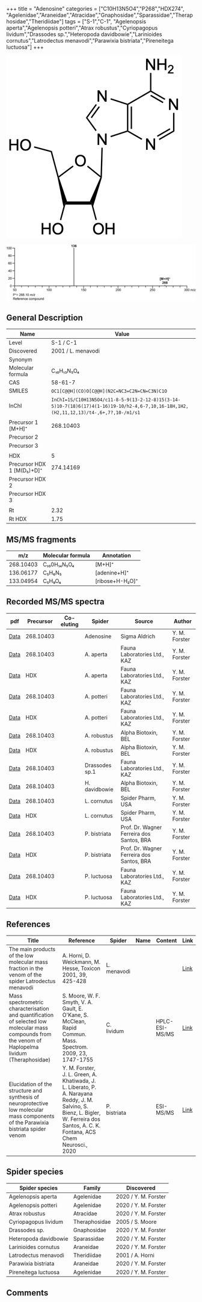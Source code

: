 +++
title = "Adenosine"
categories = ["C10H13N5O4","P268","HDX274",
"Agelenidae","Araneidae","Atracidae","Gnaphosidae","Sparassidae","Theraphosidae","Theridiidae"]
tags = ["S-1","C-1",
"Agelenopsis aperta","Agelenopsis potteri","Atrax robustus","Cyriopagopus lividum","Drassodes sp.","Heteropoda davidbowie","Larinioides cornutus","Latrodectus menavodi","Parawixia bistriata","Pireneitega luctuosa"]
+++

![](/img/Adenosine.png)

![](/img_MSMS/268_Adenosine.png)

## General Description

| Name                      | Value              |
|---------------------------|--------------------|
| Level                     | S-1 / C-1                  |
| Discovered                | 2001 / L. menavodi |
| Synonym                   |                    |
| Molecular formula         | C₁₀H₁₃N₅O₄         |
| CAS                       | 58-61-7            |
| SMILES | `OC1[C@@H](CO)O[C@@H](N2C=NC3=C2N=CN=C3N)C1O`  |
| InChI  | `InChI=1S/C10H13N5O4/c11-8-5-9(13-2-12-8)15(3-14-5)10-7(18)6(17)4(1-16)19-10/h2-4,6-7,10,16-18H,1H2,(H2,11,12,13)/t4-,6+,7?,10-/m1/s1`  |
|                           |                    |
| Precursor 1 [M+H]⁺        | 268.10403          |
| Precursor 2               |                    |
| Precursor 3               |                    |
|                           |                    |
| HDX                       | 5                  |
| Precursor HDX 1 [M(D₅)+D]⁺ | 274.14169          |
| Precursor HDX 2           |                    |
| Precursor HDX 3           |                    |
|                           |                    |
| Rt                        | 2.32               |
| Rt HDX                    | 1.75               |

## MS/MS fragments

| m/z       | Molecular formula | Annotation      |
|-----------|-------------------|-----------------|
| 268.10403 | C₁₀0H₁₄N₅O₄       | [M+H]⁺          |
| 136.06177 | C₅H₆N₅            | [adenine+H]⁺    |
| 133.04954 | C₅H₉O₄            | [ribose+H-H₂O]⁺ |

## Recorded MS/MS spectra

| pdf                                            | Precursor | Co-eluting | Spider    | Source                       | Author        |
|------------------------------------------------|-----------|------------|-----------|------------------------------|---------------|
| [Data](/pdf/268_Adenosine_2-29.pdf)            | 268.10403 |            | Adenosine | Sigma Aldrich                | Y. M. Forster |
| [Data](/pdf/A-aperta/268_Adenosine_Aa.pdf)     | 268.10403 |            | A. aperta | Fauna Laboratories Ltd., KAZ | Y. M. Forster |
| [Data](/pdf/A-aperta/268_Adenosine_Aa_HDX.pdf) | HDX       |            | A. aperta | Fauna Laboratories Ltd., KAZ | Y. M. Forster |
| [Data](/pdf/A-potteri/268_Adenosine_Ap.pdf) | 268.10403 |           | A. potteri | Fauna Laboratories Ltd., KAZ | Y. M. Forster |
| [Data](/pdf/A-potteri/268_Adenosine_Ap_HDX.pdf) | HDX |           | A. potteri | Fauna Laboratories Ltd., KAZ | Y. M. Forster |
| [Data](/pdf/A-robustus/268_Adenosine_Ar.pdf) | 268.10403 |           | A. robustus | Alpha Biotoxin, BEL | Y. M. Forster |
| [Data](/pdf/A-robustus/268_Adenosine_Ar_HDX.pdf) | HDX |           | A. robustus | Alpha Biotoxin, BEL | Y. M. Forster |
| [Data](/pdf/Drassodes-sp1/268_Adenosine_Dr-sp1.pdf) | 268.10403 |           | Drassodes sp.1 | Fauna Laboratories Ltd., KAZ | Y. M. Forster |
| [Data](/pdf/H-davidbowie/268_Adenosine_Hd.pdf) | 268.10403 |           | H. davidbowie | Alpha Biotoxin, BEL | Y. M. Forster |
| [Data](/pdf/L-cornutus/268_Adenosine_Lc.pdf) | 268.10403 |           | L. cornutus | Spider Pharm, USA | Y. M. Forster |
| [Data](/pdf/L-cornutus/268_Adenosine_Lc_HDX.pdf) | HDX |           | L. cornutus | Spider Pharm, USA | Y. M. Forster |
| [Data](/pdf/P-bistriata/268_Adenosine_Pb.pdf) | 268.10403 |           | P. bistriata | Prof. Dr. Wagner Ferreira dos Santos, BRA | Y. M. Forster |
| [Data](/pdf/P-bistriata/268_Adenosine_Pb_HDX.pdf) | HDX |           | P. bistriata | Prof. Dr. Wagner Ferreira dos Santos, BRA | Y. M. Forster |
| [Data](/pdf/P-luctuosa/268_Adenosine_Pl.pdf) | 268.10403 |           | P. luctuosa | Fauna Laboratories Ltd., KAZ | Y. M. Forster |
| [Data](/pdf/P-luctuosa/268_Adenosine_Pl_HDX.pdf) | HDX |           | P. luctuosa | Fauna Laboratories Ltd., KAZ | Y. M. Forster |

## References

| Title                                                                                                                                                | Reference                                                                                                    | Spider      | Name | Content | Link                                                                |
|------------------------------------------------------------------------------------------------------------------------------------------------------|--------------------------------------------------------------------------------------------------------------|-------------|------|---------|---------------------------------------------------------------------|
| The main products of the low molecular mass fraction in the venom of the spider Latrodectus menavodi                                                 | A. Horni, D. Weickmann, M. Hesse, Toxicon 2001, 39, 425-428                                                  | L. menavodi |      |         | [Link](https://www.sciencedirect.com/science/article/pii/S0041010100001471) |
| Mass spectrometric characterisation and quantification of selected low molecular mass compounds from the venom of Haplopelma lividum (Theraphosidae) | S. Moore, W. F. Smyth, V. A. Gault, E. O'Kane, S. McClean, Rapid Commun. Mass. Spectrom. 2009, 23, 1747-1755 | C. lividum  |      | HPLC-ESI-MS/MS        | [Link](https://doi.org/10.1002/rcm.4063)                                    |
| Elucidation of the structure and synthesis of neuroprotective low molecular mass components of the Parawixia bistriata spider venom      | Y. M. Forster, J. L. Green, A. Khatiwada, J. L. Liberato, P. A. Narayana Reddy, J. M. Salvino, S. Bienz, L. Bigler, W. Ferreira dos Santos, A. C. K. Fontana, ACS Chem Neurosci., 2020          | P. bistriata       |      | ESI-MS/MS        | [Link](https://pubs.acs.org/doi/10.1021/acschemneuro.0c00007)     |

## Spider species

| Spider species       | Family        | Discovered           |
|----------------------|---------------|----------------------|
| Agelenopsis aperta   | Agelenidae  | 2020 / Y. M. Forster |
| Agelenopsis potteri | Agelenidae | 2020 / Y. M. Forster |
| Atrax robustus | Atracidae | 2020 / Y. M. Forster |
| Cyriopagopus lividum | Theraphosidae | 2005 / S. Moore      |
| Drassodes sp. | Gnaphosidae | 2020 / Y. M. Forster |
| Heteropoda davidbowie | Sparassidae | 2020 / Y. M. Forster |
| Larinioides cornutus | Araneidae | 2020 / Y. M. Forster |
| Latrodectus menavodi | Theridiidae   | 2001 / A. Horni      |
| Parawixia bistriata | Araneidae | 2020 / Y. M. Forster |
| Pireneitega luctuosa | Agelenidae | 2020 / Y. M. Forster |

## Comments